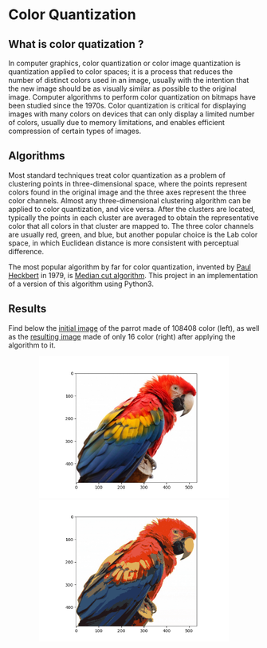 # Color Quantization

## What is color quatization ?
In computer graphics, color quantization or color image quantization is quantization applied to color spaces; it is a process that reduces the number of distinct colors used in an image, usually with the intention that the new image should be as visually similar as possible to the original image. Computer algorithms to perform color quantization on bitmaps have been studied since the 1970s. Color quantization is critical for displaying images with many colors on devices that can only display a limited number of colors, usually due to memory limitations, and enables efficient compression of certain types of images.

## Algorithms
Most standard techniques treat color quantization as a problem of clustering points in three-dimensional space, where the points represent colors found in the original image and the three axes represent the three color channels. Almost any three-dimensional clustering algorithm can be applied to color quantization, and vice versa. After the clusters are located, typically the points in each cluster are averaged to obtain the representative color that all colors in that cluster are mapped to. The three color channels are usually red, green, and blue, but another popular choice is the Lab color space, in which Euclidean distance is more consistent with perceptual difference.

The most popular algorithm by far for color quantization, invented by [Paul Heckbert](http://www.cs.cmu.edu/~ph/) in 1979, is [Median cut algorithm](https://en.wikipedia.org/wiki/Median_cut). This project in an implementation of a version of this algorithm using Python3.

## Results
Find below the [initial image](https://github.com/y-aoub/color_quatization/blob/main/parrot_initial_image.png) of the parrot made of 108408 color (left), as well as the [resulting image](https://github.com/y-aoub/color_quatization/blob/main/parrot_final_image.png) made of only 16 color (right) after applying the algorithm to it.

<p align="center">
  <img src="https://github.com/y-aoub/color_quatization/blob/main/parrot_initial_image.png" width="380" title="Initial Image">
  
  <img src="https://github.com/y-aoub/color_quatization/blob/main/parrot_final_image.png"  width="380" title="Final Image">
</p>

